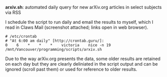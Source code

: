**arxiv.sh**:  automated daily query for new arXiv.org articles in select subjects via RSS

I schedule the script to run daily and email the results to myself, which I read in Claws Mail (screenshot attached; links open in web browser).

```
# /etc/crontab
# "At 6:00 am daily" [http://crontab.guru/]:
0    6    *    *    *    victoria    nice -n 19    /mnt/Vancouver/programming/scripts/arxiv.sh
```

Due to the way arXiv.org presents the data, some older results are retained on each day but they are clearly deliniated in the script output and can be ignored (scroll past them) or used for reference to older results.
